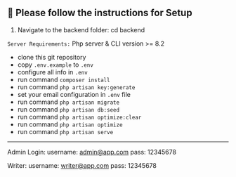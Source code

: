 ## 🚀 Please follow the instructions for Setup  
1. Navigate to the backend folder:
    cd backend
   
`Server Requirements:` Php server & CLI version >= 8.2  
- clone this git repository  
- copy `.env.example` to `.env`  
- configure all info in `.env`  
- run command `composer install`  
- run command `php artisan key:generate`  
- set your email configuration in `.env` file  
- run command `php artisan migrate`
- run command `php artisan db:seed`  
- run command `php artisan optimize:clear`  
- run command `php artisan optimize`  
- run command `php artisan serve`  
---

Admin Login: 
username: admin@app.com
pass: 12345678


Writer: 
username: writer@app.com
pass: 12345678
